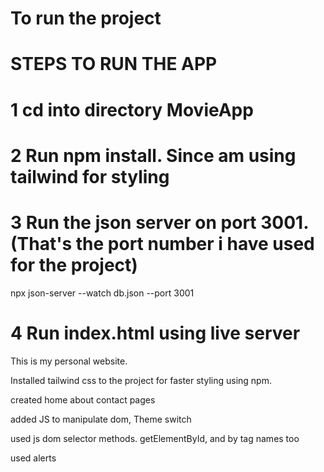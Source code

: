 # To run the project


  # STEPS TO RUN THE APP


# 1 cd into directory MovieApp
# 2 Run npm install. Since am using tailwind for styling
# 3 Run the json server on port 3001. (That's the port number i have used for the project)
npx json-server --watch db.json --port 3001
# 4 Run index.html using live server














This is my personal website.

Installed tailwind css to the project for faster styling using npm.

   created home about contact pages

   added JS to manipulate dom, Theme switch

   used js dom selector methods. getElementById, and by tag names too

   used alerts